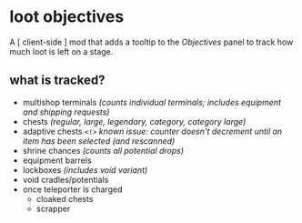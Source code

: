 # loot objectives

A \[ client-side \] mod that adds a tooltip to the *Objectives* panel to track how much loot is left on a stage.

## what is tracked?
- multishop terminals *(counts individual terminals; includes equipment and shipping requests)*
- chests *(regular, large, legendary, category, category large)*
- adaptive chests *`<!>` known issue: counter doesn't decrement until an item has been selected (and rescanned)*
- shrine chances *(counts all potential drops)*
- equipment barrels
- lockboxes *(includes void variant)*
- void cradles/potentials
- once teleporter is charged
    - cloaked chests
    - scrapper

